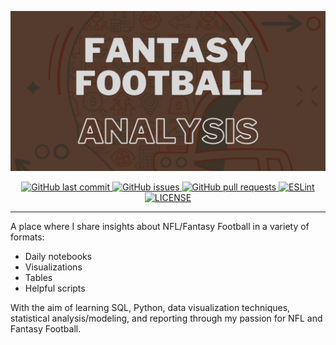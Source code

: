 ![](./assets/readme_banner.png)

<p align="center">
  <!-- <a href="https://github.com/gfidanli/fantasy_football_analysis/releases/" target="_blank">
    <img alt="GitHub release" src="https://img.shields.io/github/v/release/gfidanli/fantasy_football_analysis?include_prereleases&style=flat-square">
  </a> -->

  <a href="https://github.com/gfidanli/fantasy_football_analysis/commits/master" target="_blank">
    <img src="https://img.shields.io/github/last-commit/gfidanli/fantasy_football_analysis?style=flat-square" alt="GitHub last commit">
  </a>

  <a href="https://github.com/gfidanli/fantasy_football_analysis/issues" target="_blank">
    <img src="https://img.shields.io/github/issues/gfidanli/fantasy_football_analysis?style=flat-square&color=red" alt="GitHub issues">
  </a>

  <a href="https://github.com/gfidanli/fantasy_football_analysis/pulls" target="_blank">
    <img src="https://img.shields.io/github/issues-pr/gfidanli/fantasy_football_analysis?style=flat-square&color=blue" alt="GitHub pull requests">
  </a>

  <a href="https://standardjs.com" target="_blank">
    <img alt="ESLint" src="https://img.shields.io/badge/code_style-standard-brightgreen.svg?style=flat-square">
  </a>

  <a href="https://github.com/gfidanli/fantasy_football_analysis/blob/master/LICENSE" target="_blank">
    <img alt="LICENSE" src="https://img.shields.io/github/license/gfidanli/fantasy_football_analysis?style=flat-square&color=yellow">
  </a>

  </a>
</p>
<hr>

A place where I share insights about NFL/Fantasy Football in a variety of formats:
- Daily notebooks
- Visualizations
- Tables
- Helpful scripts

With the aim of learning SQL, Python, data visualization techniques, statistical analysis/modeling, and reporting through my passion for NFL and Fantasy Football. 
<br/><br/>
